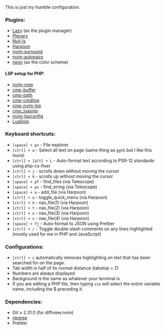 This is just my humble configuration. 

### Plugins:

* [Lazy](https://github.com/folke/lazy.nvim) (as the plugin manager) 
* [Plenary](https://github.com/nvim-lua/plenary.nvim)
* [Null-ls](https://github.com/jose-elias-alvarez/null-ls.nvim/blob/main/doc/MAIN.md)
* [Harpoon](https://github.com/ThePrimeagen/harpoon)
* [nvim-surround](https://github.com/kylechui/nvim-surround)
* [nvim-autopairs](https://github.com/windwp/nvim-autopairs)
* [neon](https://github.com/rafamadriz/neon) (as the color scheme)

#### LSP setup for PHP:
* [nvim-cmp](https://github.com/nvim-lua/plenary.nvim)
* [cmp-buffer](https://github.com/jose-elias-alvarez/null-ls.nvim/blob/main/doc/MAIN.md)
* [cmp-path](https://github.com/ThePrimeagen/harpoon)
* [cmp-cmdline](https://github.com/kylechui/nvim-surround)
* [cmp-nvim-lsp](https://github.com/L3MON4D3/LuaSnip) 
* [cmp_luasnip](https://github.com/L3MON4D3/LuaSnip) 
* [nvim-lspconfig](https://github.com/neovim/nvim-lspconfig)
* [LuaSnip](https://github.com/L3MON4D3/LuaSnip) 


### Keyboard shortcuts:

* `[space] + pv` - File explorer
* `[ctrl] + a` - Select all text on page (same thing as `ggVG` but I like this more)
* `[ctrl] + [alt] + L` - Auto-format text according to PSR-12 standards using php-cs-fixer
* `[ctrl] + j` - scrolls down without moving the cursor
* `[ctrl] + k` - scrolls up without moving the cursor
* `[space] + pf` - find_files (via Telescope)
* `[space] + ps` - find_string (via Telescope)
* `[space] + a` - add_file (via Harpoon)
* `[ctrl] + e` - toggle_quick_menu (via Harpoon)
* `[ctrl] + h` - nav_file(1) (via Harpoon)
* `[ctrl] + t` - nav_file(2) (via Harpoon)
* `[ctrl] + n` - nav_file(3) (via Harpoon)
* `[ctrl] + s` - nav_file(4) (via Harpoon)
* `[space] + fj` - Auto-format to JSON using Prettier
* `[ctrl] + /` - Toggle double-slash comments on any lines highlighted (mostly used for me in PHP and JavaScript)

### Configurations:

* `[ctrl] + c` automatically removes highlighting on text that has been searched for on the page.
* Tab width is half of its normal distance (tabstop = 2)
* Numbers are always displayed
* Background is the same as whatever your terminal is
* If you are editing a PHP file, then typing `viw` will select the entire variable name, including the $ preceding it.

### Dependencies:
* Git ≥ 2.31.0 (for diffview.nvim)
* [ripgrep](https://github.com/BurntSushi/ripgrep#installation)
* Prettier
